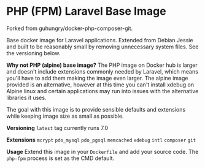 # PHP (FPM) Laravel Base Image
Forked from guhungry/docker-php-composer-git.

Base docker image for Laravel applications. Extended from Debian Jessie and built to be
reasonably small by removing unnecessary system files. See the versioning below.

**Why not PHP (alpine) base image?**
The PHP image on Docker hub is larger and doesn't include extensions commonly needed by Laravel, which means you'll have to add them making the image even larger. The alpine image provided is an alternative, however at this time you can't install xdebug on Alpine linux and certain applications may run into issues with the alternative libraries it uses.

The goal with this image is to provide sensible defaults and extensions while keeping image size as small as possible.

**Versioning**
`latest` tag currently runs 7.0

**Extensions**
`mcrypt` `pdo_mysql` `pdo_pgsql` `memcached` `xdebug` `intl` `composer` `git`

**Usage**
Extend this image in your `Dockerfile` and add your source code. The `php-fpm` process is set as the CMD default.
